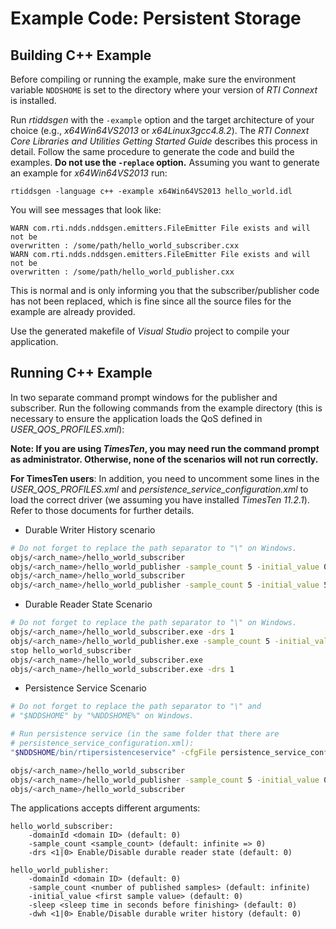 # Example Code: Persistent Storage

## Building C++ Example
Before compiling or running the example, make sure the environment variable
`NDDSHOME` is set to the directory where your version of *RTI Connext* is
installed.

Run *rtiddsgen* with the `-example` option and the target architecture of your
choice (e.g., *x64Win64VS2013* or *x64Linux3gcc4.8.2*). The *RTI Connext Core
Libraries and Utilities Getting Started Guide* describes this process in detail.
Follow the same procedure to generate the code and build the examples. **Do not
use the `-replace` option.** Assuming you want to generate an example for
*x64Win64VS2013* run:
```
rtiddsgen -language c++ -example x64Win64VS2013 hello_world.idl
```

You will see messages that look like:
```
WARN com.rti.ndds.nddsgen.emitters.FileEmitter File exists and will not be
overwritten : /some/path/hello_world_subscriber.cxx
WARN com.rti.ndds.nddsgen.emitters.FileEmitter File exists and will not be
overwritten : /some/path/hello_world_publisher.cxx
```

This is normal and is only informing you that the subscriber/publisher code has
not been replaced, which is fine since all the source files for the example are
already provided.

Use the generated makefile of *Visual Studio* project to compile your
application.

## Running C++ Example
In two separate command prompt windows for the publisher and subscriber. Run
the following commands from the example directory (this is necessary to ensure
the application loads the QoS defined in *USER_QOS_PROFILES.xml*):

**Note: If you are using *TimesTen*, you may need run the command prompt
as administrator. Otherwise, none of the scenarios will not run correctly.**

**For TimesTen users**: In addition, you need to uncomment some lines in the
*USER_QOS_PROFILES.xml* and *persistence_service_configuration.xml* to load the
correct driver (we assuming you have installed *TimesTen 11.2.1*). Refer to
those documents for further details.

* Durable Writer History scenario

```sh
# Do not forget to replace the path separator to "\" on Windows.
objs/<arch_name>/hello_world_subscriber
objs/<arch_name>/hello_world_publisher -sample_count 5 -initial_value 0 -dwh 1
objs/<arch_name>/hello_world_subscriber
objs/<arch_name>/hello_world_publisher -sample_count 5 -initial_value 5 -dwh 1
```

* Durable Reader State Scenario

```sh
# Do not forget to replace the path separator to "\" on Windows.
objs/<arch_name>/hello_world_subscriber.exe -drs 1
objs/<arch_name>/hello_world_publisher.exe -sample_count 5 -initial_value 0 -sleep 60
stop hello_world_subscriber
objs/<arch_name>/hello_world_subscriber.exe
objs/<arch_name>/hello_world_subscriber.exe -drs 1
```

* Persistence Service Scenario

```sh
# Do not forget to replace the path separator to "\" and
# "$NDDSHOME" by "%NDDSHOME%" on Windows.

# Run persistence service (in the same folder that there are
# persistence_service_configuration.xml):
"$NDDSHOME/bin/rtipersistenceservice" -cfgFile persistence_service_configuration.xml -cfgName <persistence_service_database|persistence_service_filesystem>

objs/<arch_name>/hello_world_subscriber
objs/<arch_name>/hello_world_publisher -sample_count 5 -initial_value 0
objs/<arch_name>/hello_world_subscriber
```

The applications accepts different arguments:
```
hello_world_subscriber:
    -domainId <domain ID> (default: 0)
    -sample_count <sample_count> (default: infinite => 0)
    -drs <1|0> Enable/Disable durable reader state (default: 0)

hello_world_publisher:
    -domainId <domain ID> (default: 0)
    -sample_count <number of published samples> (default: infinite)
    -initial_value <first sample value> (default: 0)
    -sleep <sleep time in seconds before finishing> (default: 0)
    -dwh <1|0> Enable/Disable durable writer history (default: 0)
```
